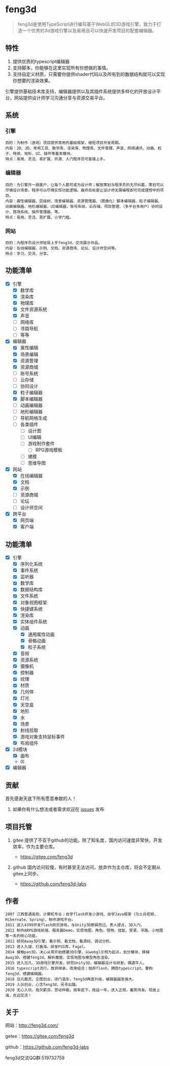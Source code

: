 # feng3d

> feng3d是使用TypeScript进行编写基于WebGL的3D游戏引擎，致力于打造一个优秀的3d游戏引擎以及易用且可以快速开发项目的配套编辑器。

## 特性

1. 提供优质的typescript编辑器
1. 支持脚本，你能够在这里实现所有你想做的事情。
1. 支持自定义材质，只需要你提供shader代码以及所有到的数据结构就可以实现你想要的渲染效果。

引擎提供基础技术库支持，编辑器提供以及其插件系统提供多样化的开放设计平台，网站提供设计师学习沟通分享与资源交易平台。

## 系统

### 引擎
    目的：为制作（游戏）项目提供常用的基础框架，缩短项目开发周期。
    内容：2D、3D、常用工具、数学库、渲染库、物理库、文件管理、声音、网络通讯、动画、粒子、特效、地形、UI、插件等基本模块。
    特点：易用、灵活、易扩展、开源、入门程序员可直接上手。
### 编辑器
    目的：为引擎开一扇窗户，让每个人都可成为设计师；解放策划与程序员的无尽纠葛，策划可以尽情设计场景，程序可以尽情实现功能逻辑。最终目标是让设计师无需编程即可完成理想中的项目。
    内容：属性编辑器、层级树、场景编辑器、资源管理器、（图像化）脚本编辑器、粒子编辑器、动画编辑器、地形编辑器、UI编辑器、账号系统、云存储、项目管理、（多平台多用户）协同设计、商场系统、插件管理器、等。
    特点：易用、灵活、易扩展、小学门槛。
### 网站
    目的：为程序员设计师轻易上手feng3d，交流展示作品。
    内容：在线编辑器、示例、文档、资源商场、论坛、设计师空间等。
    特点：学习、交流、分享。

## 功能清单

- [x] 引擎
    - [x] 数学库
    - [x] 渲染库
    - [x] 物理库
    - [x] 文件资源系统
    - [x] 声音
    - [ ] 网络库
    - [ ] 寻路导航
    - [ ] 等等
- [x] 编辑器
    - [x] 属性编辑
    - [x] 场景编辑
    - [x] 资源管理
    - [x] 资源商城
    - [ ] 账号系统
    - [ ] 云存储
    - [ ] 协同设计
    - [x] 粒子编辑器
    - [x] 脚本编辑器
    - [ ] 动画编辑器
    - [ ] 地形编辑器
    - [ ] 导航网格生成
    - [ ] 各类插件
        - [ ] 设计图
        - [ ] UI编辑
        - [ ] 游戏制作套件
            - [ ] RPG游戏模板
        - [ ] 建模
        - [ ] 思维导图
- [x] 网站
    - [x] 在线编辑器
    - [x] 文档
    - [x] 示例
    - [ ] 资源商城
    - [ ] 论坛
    - [ ] 设计师空间
- [x] 跨平台
    - [x] 网页端
    - [x] 客户端

## 功能清单

- [x] 引擎
    - [x] 序列化系统
    - [x] 事件系统
    - [x] 监听器
    - [x] 数学库
    - [x] 数据结构库
    - [x] 文件系统
    - [x] 对象视图框架
    - [x] 快捷键系统
    - [x] 渲染库
    - [x] 实体组件系统
    - [x] 动画
        - [x] 通用属性动画
        - [x] 骨骼动画
        - [x] 粒子系统
    - [x] 音频
    - [x] 资源系统
    - [x] 摄像机
    - [x] 控制器
    - [x] 纹理
    - [x] 材质
    - [x] 几何体
    - [x] 灯光
    - [x] 天空盒
    - [x] 地形
    - [x] 水
    - [x] 场景
    - [x] 射线拾取
    - [x] 游戏对象支持鼠标事件
    - [x] 布局组件

- [x] 2d模块
    - [x] 画布
    - [x]
- [x] 编辑器

## 贡献

首先感谢天底下所有愿意奉献的人！
1. 如果你有什么想法或者需求欢迎在 [issues](https://gitee.com/feng3d/feng3d/issues) 发布

## 项目托管
1. gitee 提供了不亚于github的功能。除了知名度，国内访问速度非常快，开发效率，作为主要仓库。
    * https://gitee.com/feng3d

1. github 国内访问较慢，有时甚至无法访问，放弃作为主仓库，将会不定期从gitee上同步。
    * https://github.com/feng3d-labs

## 作者
    2007 江西普通高校、计算机专业；自学flash开发小游戏、自学Java框架（马士兵视频，Hibernate、Spring）、制作游戏平台。
    2011 进入4399开发flash网页游戏，与Unity3D擦肩而过。贵人提点，3D入门。
    2012 制作ARPG游戏前端、服务器Demo，实现地图、角色、怪物、技能、登录、寻路、小地图等一系列核心功能。
    2012 研究Away3D引擎，看示例、看文档、看源码、调试分析。
    2013 进入九城，打酱油。研发FUI库，Fagal。
    2014 接触pan3D，决心从零开始搭建3D引擎，以webgl示例为起点，划分模块，移植Away3D，搭建feng3d。解析魔兽，实现地图与模型角色渲染。
    2015 进入岂凡，3D游戏引擎开发，研究Unity3D，编辑器设计与研发。偶遇牛人。
    2016 typescript流行。放弃继承，改用组合；抛弃flash，拥抱typescript。重构feng3d，搭建编辑器。
    2018 岂凡裁员，企图创业，闭门造车，feng3d再度升级，编辑器越发强大。
    2019 入伙创业，心念feng3d，另寻出路。
    2020 无心入坑，拖欠薪资，劳动仲裁，效率底下，拖延一年。进入正规，蓄势待发。现居上海，欢迎交流！

## 关于

网站：http://feng3d.com/

getee：https://gitee.com/feng3d

github：https://github.com/feng3d-labs

feng3d交流QQ群:519732759
